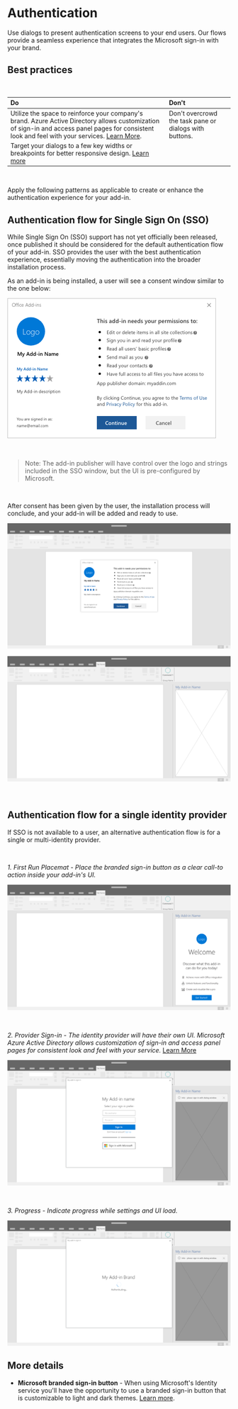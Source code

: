 # Authentication
Use  dialogs to present authentication screens to your end users. Our flows provide a seamless experience that integrates the Microsoft sign-in with your brand.

## Best practices

<br/>

|Do          |Don't       |
|:-----------|:-----------|
|Utilize the space to reinforce your company's brand. Azure Active Directory allows customization of sign-in and access panel pages for consistent look and feel with your services. [Learn More](https://azure.microsoft.com/en-us/documentation/articles/active-directory-add-company-branding/).|Don't overcrowd the task pane or dialogs with buttons.|
| Target your dialogs to a few key widths or breakpoints for better responsive design. [Learn more](https://msdn.microsoft.com/windows/uwp/layout/screen-sizes-and-breakpoints-for-responsive-design)|                         

<br/>

Apply the following patterns as applicable to create or enhance the authentication experience for your add-in.

## Authentication flow for Single Sign On (SSO)


While Single Sign On (SSO) support has not yet officially been released, once published it should be considered for the default authentication flow of your add-in.  SSO provides the user with the best authentication experience, essentially moving the authentication into the broader installation process.

As an add-in is being installed, a user will see a consent window similar to the one below:

![Authentication Flow - Single Sign On](../images/SSO_consent.png)

<br/>

>Note: The add-in publisher will have control over the logo and strings included in the SSO window, but the UI is pre-configured by Microsoft.

<br>

After consent has been given by the user, the installation process will conclude, and your add-in will be added and ready to use.

![Authentication Flow - Single Sign On](../images/SSO_modal.png)

![Authentication Flow - Single Sign On](../images/taskpane_opened.png)

<br/>

## Authentication flow for a single identity provider

If SSO is not available to a user, an alternative authentication flow is for a single or multi-identity provider.

<br/>

*1. First Run Placemat - Place the branded sign-in button as a clear call-to action inside your add-in's UI.*

![Authentication Flow - First run placemat](../images/FRE_value.png)

<br/>

*2. Provider Sign-in - The identity provider will have their own UI. Microsoft Azure Active Directory allows customization of sign-in and access panel pages for consistent look and feel with your service.* [Learn More](https://azure.microsoft.com/en-us/documentation/articles/active-directory-add-company-branding/)

![Authentication Dialog Single Identity - Provider Sign-in](../images/multi_authentication_modal.png)

<br/>

*3. Progress - Indicate progress while settings and UI load.*

![Authentication Dialog Single Identity - Progress](../images/multi_authentication_modal_interstitial.png)

## More details

- **Microsoft branded sign-in button** - When using Microsoft's Identity service you'll have the opportunity to use a branded sign-in button that is customizable to light and dark themes. [Learn more](https://azure.microsoft.com/en-us/documentation/articles/active-directory-branding-guidelines/#visual-guidance-for-sign-in).
